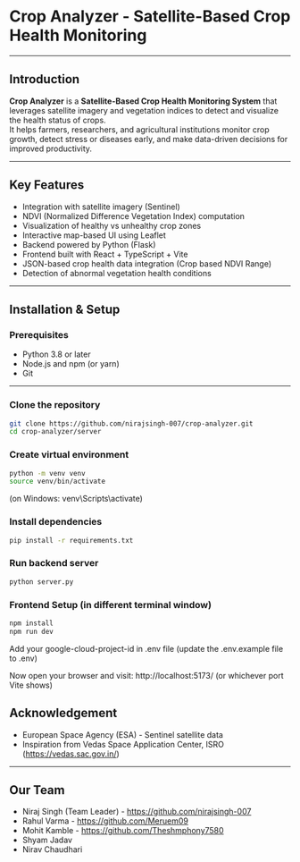 # Crop Analyzer - Satellite-Based Crop Health Monitoring

---

## Introduction

**Crop Analyzer** is a **Satellite-Based Crop Health Monitoring System** that leverages satellite imagery and vegetation indices to detect and visualize the health status of crops.  
It helps farmers, researchers, and agricultural institutions monitor crop growth, detect stress or diseases early, and make data-driven decisions for improved productivity.

---

## Key Features

- Integration with satellite imagery (Sentinel)
- NDVI (Normalized Difference Vegetation Index) computation
- Visualization of healthy vs unhealthy crop zones
- Interactive map-based UI using Leaflet
- Backend powered by Python (Flask)
- Frontend built with React + TypeScript + Vite
- JSON-based crop health data integration (Crop based NDVI Range)
- Detection of abnormal vegetation health conditions

---

## Installation & Setup

### Prerequisites

- Python 3.8 or later  
- Node.js and npm (or yarn)  
- Git  

---

### Clone the repository
```sh
git clone https://github.com/nirajsingh-007/crop-analyzer.git
cd crop-analyzer/server
```

### Create virtual environment
```sh
python -m venv venv
source venv/bin/activate
```
(on Windows: venv\Scripts\activate)

### Install dependencies
```sh
pip install -r requirements.txt
```

### Run backend server
```sh
python server.py
```

### Frontend Setup (in different terminal window)
```sh
npm install
npm run dev
```
Add your google-cloud-project-id in .env file (update the .env.example file to .env)

Now open your browser and visit:
http://localhost:5173/ (or whichever port Vite shows)

## Acknowledgement
- European Space Agency (ESA) - Sentinel satellite data
- Inspiration from Vedas Space Application Center, ISRO (https://vedas.sac.gov.in/)

---

## Our Team
- Niraj Singh (Team Leader) - https://github.com/nirajsingh-007
- Rahul Varma - https://github.com/Meruem09
- Mohit Kamble - https://github.com/Theshmphony7580
- Shyam Jadav
- Nirav Chaudhari
